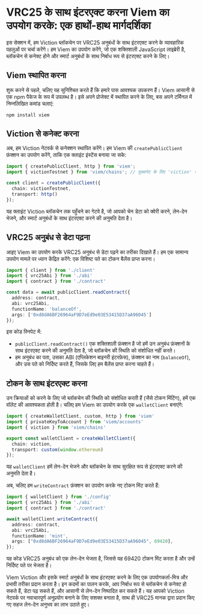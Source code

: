 # VRC25 के साथ इंटरएक्ट करना Viem का उपयोग करके: एक हाथों-हाथ मार्गदर्शिका

इस सेक्शन में, हम Viction ब्लॉकचेन पर VRC25 अनुबंधों के साथ इंटरएक्ट करने के व्यावहारिक पहलुओं पर चर्चा करेंगे। हम Viem का उपयोग करेंगे, जो एक शक्तिशाली JavaScript लाइब्रेरी है, ब्लॉकचेन से कनेक्ट होने और स्मार्ट अनुबंधों के साथ निर्बाध रूप से इंटरएक्ट करने के लिए। 

## Viem स्थापित करना

शुरू करने से पहले, चलिए यह सुनिश्चित करते हैं कि हमारे पास आवश्यक उपकरण हैं। Viem आसानी से एक npm पैकेज के रूप में उपलब्ध है। इसे अपने प्रोजेक्ट में स्थापित करने के लिए, बस अपने टर्मिनल में निम्नलिखित कमांड चलाएं:

```bash
npm install viem
```

## Viction से कनेक्ट करना

अब, हम Viction नेटवर्क से कनेक्शन स्थापित करेंगे। हम Viem की `createPublicClient` फ़ंक्शन का उपयोग करेंगे, ताकि एक क्लाइंट इंस्टेंस बनाया जा सके:

```typescript
import { createPublicClient, http } from 'viem';
import { victionTestnet } from 'viem/chains'; // मुख्यनेट के लिए 'viction' का उपयोग करें

const client = createPublicClient({
  chain: victionTestnet, 
  transport: http()
});
```
यह क्लाइंट Viction ब्लॉकचेन तक पहुँचने का गेटवे है, जो आपको चेन डेटा को क्वेरी करने, लेन-देन भेजने, और स्मार्ट अनुबंधों के साथ इंटरएक्ट करने की अनुमति देता है।

## VRC25 अनुबंध से डेटा पढ़ना

आइए Viem का उपयोग करके VRC25 अनुबंध से डेटा पढ़ने का तरीका दिखाते हैं। हम एक सामान्य उपयोग मामले पर ध्यान केंद्रित करेंगे: एक विशिष्ट पते का टोकन बैलेंस प्राप्त करना। 

```typescript
import { client } from './client' 
import { vrc25Abi } from './abi' 
import { contract } from './contract' 

const data = await publicClient.readContract({
  address: contract, 
  abi: vrc25Abi,
  functionName: 'balanceOf',
  args: ['0xd8dA6BF26964aF9D7eEd9e03E53415D37aA96045'] 
});
```

इस कोड स्निपेट में:

- `publicClient.readContract()` एक शक्तिशाली फ़ंक्शन है जो हमें उन अनुबंध फ़ंक्शनों के साथ इंटरएक्ट करने की अनुमति देता है, जो ब्लॉकचेन की स्थिति को संशोधित नहीं करते।
- हम अनुबंध का पता, उसका ABI (एप्लिकेशन बाइनरी इंटरफ़ेस), फ़ंक्शन का नाम (`balanceOf`), और उस पते को निर्दिष्ट करते हैं, जिसके लिए हम बैलेंस प्राप्त करना चाहते हैं।

## टोकन के साथ इंटरएक्ट करना

उन क्रियाओं को करने के लिए जो ब्लॉकचेन की स्थिति को संशोधित करती हैं (जैसे टोकन मिंटिंग), हमें एक वॉलेट की आवश्यकता होती है। चलिए हम Viem का उपयोग करके एक `walletClient` बनाएंगे:

```typescript
import { createWalletClient, custom, http } from 'viem'
import { privateKeyToAccount } from 'viem/accounts'
import { viction } from 'viem/chains'

export const walletClient = createWalletClient({
  chain: viction, 
  transport: custom(window.ethereum) 
});
```

यह `walletClient` हमें लेन-देन भेजने और ब्लॉकचेन के साथ सुरक्षित रूप से इंटरएक्ट करने की अनुमति देता है।

अब, चलिए हम `writeContract` फ़ंक्शन का उपयोग करके नए टोकन मिंट करते हैं:

```typescript
import { walletClient } from './config'
import { vrc25Abi } from './abi'
import { contract } from './contract'

await walletClient.writeContract({
  address: contract,
  abi: vrc25Abi,
  functionName: 'mint',
  args: ["0xd8dA6BF26964aF9D7eEd9e03E53415D37aA96045", 69420],
});
```

यह कोड VRC25 अनुबंध को एक लेन-देन भेजता है, जिससे यह 69420 टोकन मिंट करता है और उन्हें निर्दिष्ट पते पर भेजता है। 

Viem Viction और इसके स्मार्ट अनुबंधों के साथ इंटरएक्ट करने के लिए एक उपयोगकर्ता-मित्र और प्रभावी तरीका प्रदान करता है। इन कदमों का पालन करके, आप निर्बाध रूप से ब्लॉकचेन से कनेक्ट हो सकते हैं, डेटा पढ़ सकते हैं, और आसानी से लेन-देन निष्पादित कर सकते हैं। यह आपको Viction नेटवर्क पर नवाचारपूर्ण अनुप्रयोग बनाने के लिए सशक्त बनाता है, साथ ही VRC25 मानक द्वारा प्रदान किए गए सहज लेन-देन अनुभव का लाभ उठाते हुए।